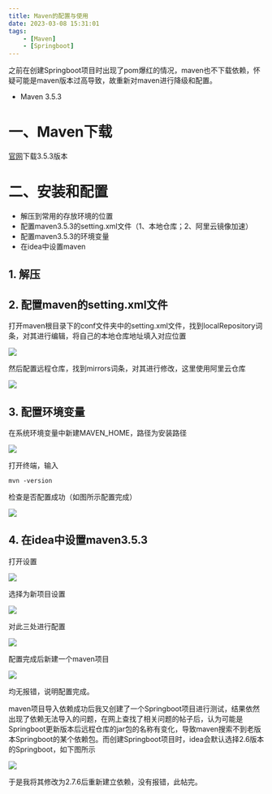 ```yaml
---
title: Maven的配置与使用
date: 2023-03-08 15:31:01
tags:
    - [Maven]
    - [Springboot]
---
```

之前在创建Springboot项目时出现了pom爆红的情况，maven也不下载依赖，怀疑可能是maven版本过高导致，故重新对maven进行降级和配置。
  
<!-- more -->

* Maven 3.5.3

# 一、Maven下载
[官网](https://maven.apache.org/)下载3.5.3版本
# 二、安装和配置
* 解压到常用的存放环境的位置
* 配置maven3.5.3的setting.xml文件（1、本地仓库；2、阿里云镜像加速）
* 配置maven3.5.3的环境变量
* 在idea中设置maven
## 1. 解压
## 2. 配置maven的setting.xml文件
打开maven根目录下的conf文件夹中的setting.xml文件，找到localRepository词条，对其进行编辑，将自己的本地仓库地址填入对应位置

![](https://raw.githubusercontent.com/marcaas/hexoPicgo/master/20230308154558.png)

然后配置远程仓库，找到mirrors词条，对其进行修改，这里使用阿里云仓库

![](https://raw.githubusercontent.com/marcaas/hexoPicgo/master/20230308155205.png)

## 3. 配置环境变量
在系统环境变量中新建MAVEN_HOME，路径为安装路径

![](https://raw.githubusercontent.com/marcaas/hexoPicgo/master/20230308155523.png)

打开终端，输入

```
mvn -version
```

检查是否配置成功（如图所示配置完成）

![](https://raw.githubusercontent.com/marcaas/hexoPicgo/master/20230308155719.png)

## 4. 在idea中设置maven3.5.3
打开设置

![](https://raw.githubusercontent.com/marcaas/hexoPicgo/master/20230308160021.png)

选择为新项目设置

![](https://raw.githubusercontent.com/marcaas/hexoPicgo/master/20230308160058.png)

对此三处进行配置

![](https://raw.githubusercontent.com/marcaas/hexoPicgo/master/20230308160318.png)

配置完成后新建一个maven项目

![](https://raw.githubusercontent.com/marcaas/hexoPicgo/master/20230308161333.png)

均无报错，说明配置完成。

maven项目导入依赖成功后我又创建了一个Springboot项目进行测试，结果依然出现了依赖无法导入的问题，在网上查找了相关问题的帖子后，认为可能是Springboot更新版本后远程仓库的jar包的名称有变化，导致maven搜索不到老版本Springboot的某个依赖包。而创建Springboot项目时，idea会默认选择2.6版本的Springboot，如下图所示

![](https://raw.githubusercontent.com/marcaas/hexoPicgo/master/20230309092744.png)

于是我将其修改为2.7.6后重新建立依赖，没有报错，此帖完。